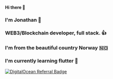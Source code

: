 #### Hi there 👋

### I'm Jonathan 👋

### WEB3/Blockchain developer, full stack. 👍

### I'm from the beautiful country Norway 🇳🇴

### I'm currently learning flutter 🦋

[![DigitalOcean Referral Badge](https://web-platforms.sfo2.digitaloceanspaces.com/WWW/Badge%203.svg)](https://www.digitalocean.com/?refcode=f4d8d1ad4946&utm_campaign=Referral_Invite&utm_medium=Referral_Program&utm_source=badge)
